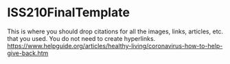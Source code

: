 # ISS210FinalTemplate
This is where you should drop citations for all the images, links, articles, etc. that you used. You do not need to create hyperlinks.
https://www.helpguide.org/articles/healthy-living/coronavirus-how-to-help-give-back.htm
